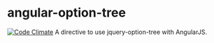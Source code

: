 angular-option-tree
===================
[![Code Climate](https://codeclimate.com/github/passy/angular-masonry.png)](https://codeclimate.com/github/passy/angular-masonry)
A directive to use jquery-option-tree with AngularJS. 
